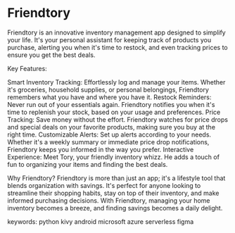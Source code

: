 # Friendtory
Friendtory is an innovative inventory management app designed to simplify your life. It's your personal assistant for keeping track of products you purchase, alerting you when it's time to restock, and even tracking prices to ensure you get the best deals.

Key Features:

Smart Inventory Tracking: Effortlessly log and manage your items. Whether it's groceries, household supplies, or personal belongings, Friendtory remembers what you have and where you have it.
Restock Reminders: Never run out of your essentials again. Friendtory notifies you when it's time to replenish your stock, based on your usage and preferences.
Price Tracking: Save money without the effort. Friendtory watches for price drops and special deals on your favorite products, making sure you buy at the right time.
Customizable Alerts: Set up alerts according to your needs. Whether it's a weekly summary or immediate price drop notifications, Friendtory keeps you informed in the way you prefer.
Interactive Experience: Meet Tory, your friendly inventory whizz. He adds a touch of fun to organizing your items and finding the best deals.

Why Friendtory?
Friendtory is more than just an app; it's a lifestyle tool that blends organization with savings. It's perfect for anyone looking to streamline their shopping habits, stay on top of their inventory, and make informed purchasing decisions. With Friendtory, managing your home inventory becomes a breeze, and finding savings becomes a daily delight.

keywords: python kivy android microsoft azure serverless figma
